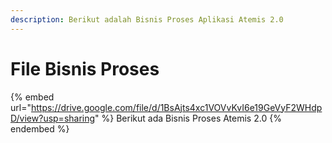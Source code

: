 ```yaml
---
description: Berikut adalah Bisnis Proses Aplikasi Atemis 2.0
---
```


# File Bisnis Proses

{% embed url="https://drive.google.com/file/d/1BsAjts4xc1VOVvKvI6e19GeVyF2WHdpD/view?usp=sharing" %}
Berikut ada Bisnis Proses Atemis 2.0
{% endembed %}

